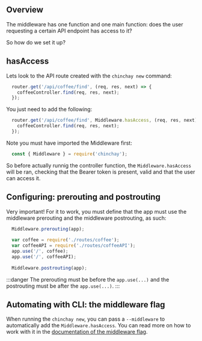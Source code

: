 ## Overview

The middleware has one function and one main function: does the user requesting a certain API endpoint has access to it?

So how do we set it up?

## hasAccess

Lets look to the API route created with the `chinchay new` command:

```javascript
  router.get('/api/coffee/find', (req, res, next) => {
    coffeeController.find(req, res, next);
  });
```

You just need to add the following:

```javascript
  router.get('/api/coffee/find', Middleware.hasAccess, (req, res, next) => {
    coffeeController.find(req, res, next);
  });
```

Note you must have imported the Middleware first:

```javascript
  const { Middleware } = require('chinchay');
```

So before actually runnig the controller function, the `Middleware.hasAccess` will be ran, checking that the Bearer token is present, valid and that the user can access it.

## Configuring: prerouting and postrouting

Very important! For it to work, you must define that the app must use the middleware prerouting and the middleware postrouting, as such:


```javascript
  Middleware.prerouting(app);
  
  var coffee = require('./routes/coffee');
  var coffeeAPI = require('./routes/coffeeAPI');
  app.use('/', coffee);
  app.use('/', coffeeAPI);
  
  Middleware.postrouting(app);
```

:::danger
The prerouting must be before the `app.use(...)` and the postrouting must be after the `app.use(...)`. 
:::

## Automating with CLI: the middleware flag


When running the `chinchay new`, you can pass a `--middleware` to automatically add the `Middleware.hasAccess`. You can read more on how to work with it in the [documentation of the middleware flag](../docs/cli.html#the-middleware-flag).



